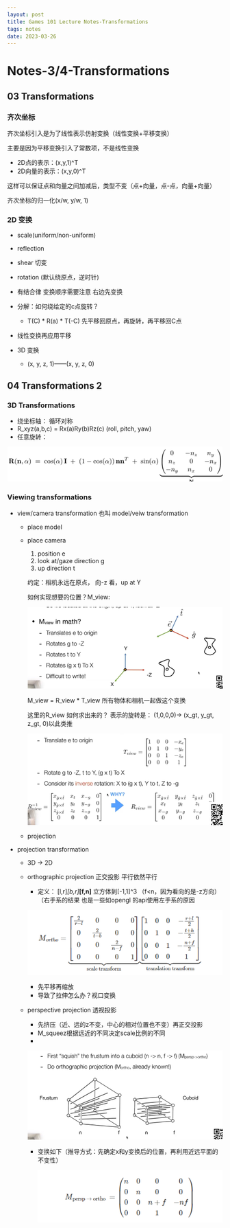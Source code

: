 ```yaml
---
layout: post
title: Games 101 Lecture Notes-Transformations
tags: notes
date: 2023-03-26
---
```



# Notes-3/4-Transformations

## 03 Transformations

### 齐次坐标

齐次坐标引入是为了线性表示仿射变换（线性变换+平移变换）

主要是因为平移变换引入了常数项，不是线性变换

- 2D点的表示：(x,y,1)^T
- 2D向量的表示：(x,y,0)^T

这样可以保证点和向量之间加减后，类型不变（点+向量，点-点，向量+向量）

齐次坐标的归一化(x/w, y/w, 1)

### 2D 变换

- scale(uniform/non-uniform)
- reflection
- shear 切变
- rotation (默认绕原点，逆时针)
- 有结合律 变换顺序需要注意 右边先变换
- 分解：如何绕给定的c点旋转？
    - T(C) * R(a) * T(-C) 先平移回原点，再旋转，再平移回C点
- 线性变换再应用平移

- 3D 变换
    - (x, y, z, 1)——(x, y, z, 0)

## 04 Transformations 2

### 3D Transformations

- 绕坐标轴： 循环对称
- R_xyz(a,b,c) = Rx(a)Ry(b)Rz(c)  (roll, pitch, yaw)
- 任意旋转：

![Untitled](Untitled.png)

### Viewing transformations

- view/camera transformation  也叫 model/veiw transformation
    - place model
    - place camera
        1. position e
        2. look at/gaze direction  g
        3. up direction  t
        
        约定：相机永远在原点， 向-z 看，up at Y
        
        如何实现想要的位置？M_view:  
        
        ![Untitled](Untitled%201.png)
        
        M_view = R_view * T_view 所有物体和相机一起做这个变换
        
        这里的R_view 如何求出来的？ 表示的旋转是： (1,0,0,0)→ (x_gt, y_gt, z_gt, 0)以此类推 
        
        ![Untitled](Untitled%202.png)
        
    - projection
- projection transformation
    - 3D → 2D
    - orthographic projection  正交投影 平行依然平行
        - 定义： [l,r]*[b,r]***[f,n]** 立方体到[-1,1]^3  （f<n，因为看向的是-z方向）（右手系的结果 也是一些如opengl 的api使用左手系的原因
        
        ![Untitled](Untitled%203.png)
        
        - 先平移再缩放
        - 导致了拉伸怎么办？视口变换
    - perspective projection 透视投影
        - 先挤压（近、远的z不变，中心的相对位置也不变）再正交投影
        - M_squeez根据远近的不同决定scale比例的不同
        - 
        
        ![Untitled](Untitled%204.png)
        
        - 变换如下（推导方式：先确定x和y变换后的位置，再利用近远平面的不变性）
            
            ![Untitled](Untitled%205.png)
